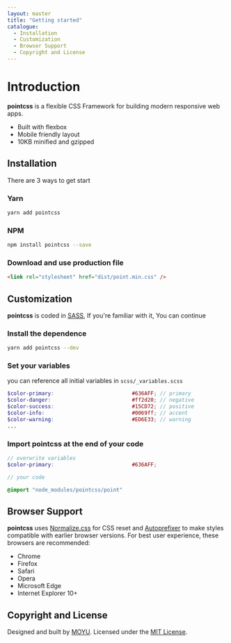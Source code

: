 ```yaml
---
layout: master
title: "Getting started"
catalogue:
  - Installation
  - Customization
  - Browser Support
  - Copyright and License
---
```


# Introduction
**pointcss** is a flexible CSS Framework for building modern responsive web apps.

- Built with flexbox
- Mobile friendly layout
- 10KB minified and gzipped

## Installation
There are 3 ways to get start

### Yarn
```sh
yarn add pointcss
```

### NPM
```sh
npm install pointcss --save
```

### Download and use production file
```html
<link rel="stylesheet" href="dist/point.min.css" />
```

## Customization
**pointcss** is coded in [SASS](http://sass-lang.com/), If you're familiar with it, You can continue

### Install the dependence
```sh
yarn add pointcss --dev
```

### Set your variables
you can reference all initial variables in `scss/_variables.scss`
```scss
$color-primary:                         #636AFF; // primary
$color-danger:                          #ff2d20; // negative
$color-success:                         #15CD72; // positive
$color-info:                            #0069ff; // accent
$color-warning:                         #ED6E33; // warning
...
```

### Import pointcss at the end of your code
```scss
// overwrite variables
$color-primary:                         #636AFF;

// your code

@import "node_modules/pointcss/point"
```

## Browser Support
**pointcss** uses [Normalize.css](https://necolas.github.io/normalize.css/) for CSS
reset and [Autoprefixer](https://github.com/postcss/autoprefixer) to make styles
compatible with earlier browser versions. For best user experience, these
browsers are recommended:

- Chrome
- Firefox
- Safari
- Opera
- Microsoft Edge
- Internet Explorer 10+

## Copyright and License
<p>
  Designed and built by <a href="{{site.author}}">MOYU</a>.
  Licensed under the <a href="{{site.license}}">MIT License</a>.
</p>
